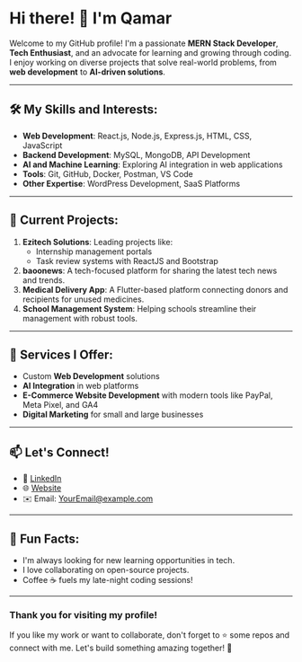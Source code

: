 # Hi there! 👋 I'm Qamar

Welcome to my GitHub profile! I'm a passionate **MERN Stack Developer**, **Tech Enthusiast**, and an advocate for learning and growing through coding. I enjoy working on diverse projects that solve real-world problems, from **web development** to **AI-driven solutions**.

---

## 🛠️ My Skills and Interests:
- **Web Development**: React.js, Node.js, Express.js, HTML, CSS, JavaScript
- **Backend Development**: MySQL, MongoDB, API Development
- **AI and Machine Learning**: Exploring AI integration in web applications
- **Tools**: Git, GitHub, Docker, Postman, VS Code
- **Other Expertise**: WordPress Development, SaaS Platforms

---

## 🌟 Current Projects:
1. **Ezitech Solutions**: Leading projects like:
   - Internship management portals
   - Task review systems with ReactJS and Bootstrap
2. **baoonews**: A tech-focused platform for sharing the latest tech news and trends.
3. **Medical Delivery App**: A Flutter-based platform connecting donors and recipients for unused medicines.
4. **School Management System**: Helping schools streamline their management with robust tools.

---

## 🚀 Services I Offer:
- Custom **Web Development** solutions
- **AI Integration** in web platforms
- **E-Commerce Website Development** with modern tools like PayPal, Meta Pixel, and GA4
- **Digital Marketing** for small and large businesses

---

## 📫 Let's Connect!
- 💼 [LinkedIn](https://www.linkedin.com/in/qamarnaveed345/)
- 🌐 [Website](https://baoonews.com)
- ✉️ Email: [YourEmail@example.com](mailto:qamargill427@gmail.com)

---

## 🌱 Fun Facts:
- I'm always looking for new learning opportunities in tech.
- I love collaborating on open-source projects.
- Coffee ☕ fuels my late-night coding sessions!

---

### Thank you for visiting my profile!  
If you like my work or want to collaborate, don't forget to ⭐ some repos and connect with me. Let's build something amazing together! 🚀
